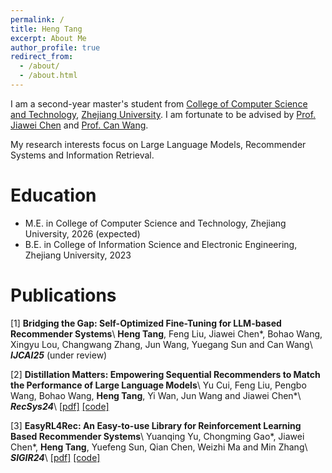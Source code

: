 ```yaml
---
permalink: /
title: Heng Tang
excerpt: About Me
author_profile: true
redirect_from: 
  - /about/
  - /about.html
---
```



I am a second-year master's student from [College of Computer Science and Technology](http://www.en.cs.zju.edu.cn/), [Zhejiang University](https://www.zju.edu.cn/english/). I am fortunate to be advised by [Prof. Jiawei Chen](https://jiawei-chen.github.io/) and [Prof. Can Wang](https://person.zju.edu.cn/wangcan). 

My research interests focus on Large Language Models, Recommender Systems and Information Retrieval.


Education
======
* M.E. in College of Computer Science and Technology, Zhejiang University, 2026 (expected)
* B.E. in College of Information Science and Electronic Engineering, Zhejiang University, 2023


Publications
======
[1] **Bridging the Gap: Self-Optimized Fine-Tuning for LLM-based Recommender Systems**\\
**Heng Tang**, Feng Liu, Jiawei Chen\*, Bohao Wang, Xingyu Lou, Changwang Zhang, Jun Wang, Yuegang Sun and Can Wang\\
_**IJCAI25**_ (under review)

[2] **Distillation Matters: Empowering Sequential Recommenders to Match the Performance of Large Language Models**\\
Yu Cui, Feng Liu, Pengbo Wang, Bohao Wang, **Heng Tang**, Yi Wan, Jun Wang and Jiawei Chen\*\\
_**RecSys24**_\\
[[pdf]](https://arxiv.org/pdf/2405.00338) [[code]](https://github.com/istarryn/DLLM2Rec)

[3] **EasyRL4Rec: An Easy-to-use Library for Reinforcement Learning Based Recommender Systems**\\
Yuanqing Yu, Chongming Gao\*, Jiawei Chen\*, **Heng Tang**, Yuefeng Sun, Qian Chen, Weizhi Ma and Min Zhang\\
_**SIGIR24**_\\
[[pdf]](https://arxiv.org/pdf/2402.15164) [[code]](https://github.com/chongminggao/EasyRL4Rec)
